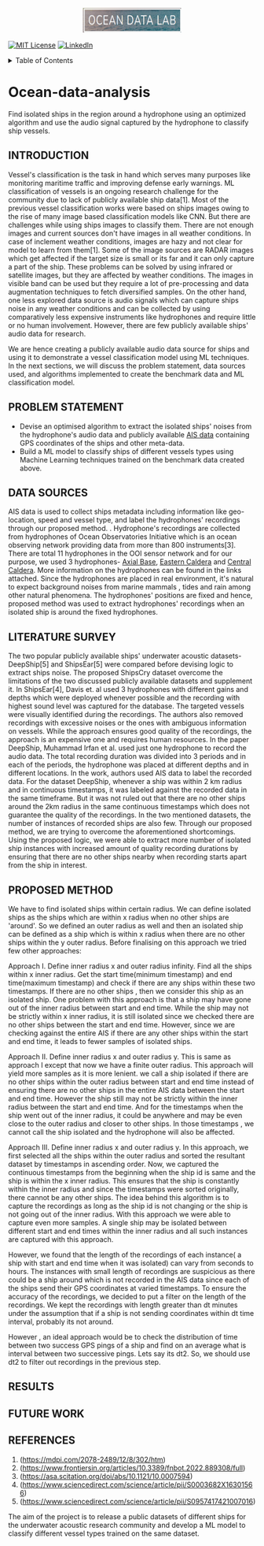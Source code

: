 
<a name="readme-top"></a>

<div align="center">
 <a href="[https://github.com/othneildrew/Best-README-Template](https://sites.uw.edu/abadi/people/)">
    <img src="/ocean data lab.png" alt="Logo" width="200" height="50">
  </a>
</div>



[![MIT License][license-shield]][license-url]
[![LinkedIn][linkedin-shield]][linkedin-url]


<!-- TABLE OF CONTENTS -->
<details>
  <summary>Table of Contents</summary>
  <ol>
    <li><a href="#INTRODUCTION">Introduction</a> </li>
    <li><a href="#PROBLEM-STATEMENT">Problem Statement</a></li>
    <li><a href="#DATA-SOURCES">Data Sources</a></li>
    <li><a href="#PROPOSED-METHOD">Proposed Method</a></li>
    <li><a href="#RESULTS">Results</a></li>
    <li><a href="#FUTURE WORK">Future Work</a></li>
    <li><a href="#REFERENCES">References</a></li>
  </ol>
</details>

# Ocean-data-analysis
Find isolated ships in the region around a hydrophone using an optimized algorithm and use the audio signal captured by the hydrophone to classify ship vessels.

## INTRODUCTION
Vessel's classification is the task in hand which serves many purposes like monitoring maritime traffic and improving defense early warnings. ML classification of vessels is an ongoing research challenge for the community due to lack of publicly available ship data[1]. Most of the previous vessel classification works were based on ships images owing to the rise of many image based classification models like CNN. But there are challenges while using ships images to classify them. There are not enough images and current sources don't have images in all weather conditions. In case of inclement weather conditions, images are hazy and not clear for model to learn from them[1]. Some of the image sources are RADAR images which get affected if the target size is small or its far and it can only capture a part of the ship. These problems can be solved by using infrared or satellite images, but they are affected by weather conditions. The images in visible band can be used but they require a lot of pre-processing and data augmentation techniques to fetch diversified samples. On the other hand, one less explored data source is audio signals which can capture ships noise in any weather conditions and can be collected by using comparatively less expensive instruments like hydrophones and require little or no human involvement. However, there are few publicly available ships' audio data for research.

We are hence creating a publicly available audio data source for ships and using it to demonstrate a vessel classification model using ML techniques. In the next sections, we will discuss the problem statement, data sources used, and algorithms implemented to create the benchmark data and ML classification model.

## PROBLEM STATEMENT
- Devise an optimised algorithm to extract the isolated ships' noises from the hydrophone's audio data and publicly available [AIS data](https://marinecadastre.gov/ais/) containing GPS coordinates of the ships and other meta-data.
- Build a ML model to classify ships of different vessels types using Machine Learning techniques trained on the benchmark data created above.

## DATA SOURCES
AIS data is used to collect ships metadata including information like geo-location, speed and vessel type, and label the hydrophones' recordings through our proposed method. . Hydrophone's recordings are collected from hydrophones of Ocean Observatories Initiative which is an ocean observing network providing data from more than 800 instruments[3]. There are total 11 hydrophones in the OOI sensor network and for our purpose, we used 3 hydrophones- [Axial Base](https://interactiveoceans.washington.edu/research-sites/axial-base/), [Eastern Caldera](https://interactiveoceans.washington.edu/research-sites/axial-caldera/eastern/) and [Central Caldera](https://interactiveoceans.washington.edu/research-sites/axial-caldera/central/). More information on the hydrophones can be found in the links attached. Since the hydrophones are placed in real environment, it's natural to expect background noises from marine mammals , tides and rain among other natural phenomena. The hydrophones' positions are fixed and hence, proposed method was used to extract hydrophones' recordings when an isolated ship is around the fixed hydrophones.

## LITERATURE SURVEY
The two popular publicly available ships' underwater acoustic datasets-  DeepShip[5] and ShipsEar[5] were compared before devising logic to extract ships noise. The proposed ShipsCry dataset overcome the limitations of the two discussed publicly available datasets and supplement it. In ShipsEar[4], Davis et. al used 3 hydrophones with different gains and depths which were deployed whenever possible and the recording with highest sound level was captured for the database. The targeted vessels were visually identified during the recordings. The authors also removed recordings with excessive noises or the ones with ambiguous information on vessels. While the approach ensures good quality of the recordings, the approach is an expensive one and requires human resources. In the paper DeepShip, Muhammad Irfan et al. used just one hydrophone to record the audio data. The total recording duration was divided into 3 periods and in each of the periods, the hydrophone was placed at different depths and in different locations. In the work, authors used AIS data to label the recorded data. For the dataset DeepShip, whenever a ship was within 2 km radius and in continuous timestamps, it was labeled against the recorded data in the same timeframe. But it was not ruled out that there are no other ships around the 2km radius in the same continuous timestamps which does not guarantee the quality of the recordings. In the two mentioned datasets, the number of instances of recorded ships are also few.
Through our proposed method, we are trying to overcome the aforementioned shortcomings. Using the proposed logic, we were able to extract more number of isolated ship instances with increased amount of quality recording durations by ensuring that there are no other ships nearby when recording starts apart from the ship in interest.
  
## PROPOSED METHOD
We have to find isolated ships within certain radius. We can define isolated ships as the ships which are within x radius when no other ships are 'around'. So we 
defined an outer radius as well and then an isolated ship can be defined as a ship which is within x radius when there are no other ships within the y outer radius.
Before finalising on this approach we tried few other approaches:

Approach I.
Define inner radius x and outer radius infinity.
Find all the ships within x inner radius. Get the start time(minimum timestamp) and end time(maximum timestamp) and check if there are any ships within these two timestamps. If there are no other ships , then we consider this ship as an isolated ship. One problem with this approach is that a ship may have gone out of the inner radius between start and end time. While the ship may not be strictly within x inner radius, it is still isolated since we checked there are no other ships between the start and end time.
However, since we are checking against the entire AIS if there are any other ships within the start and end time, it leads to fewer samples of isolated ships.

Approach II. 
Define inner radius x and outer radius y.
This is same as approach I except that now we have a finite outer radius. This approach will yield more samples as it is more lenient. we call a ship isolated if there are no other ships within the outer radius between start and end time instead of ensuring there are no other ships in the entire AIS data between the start and end time.
However the ship still may not be strictly within the inner radius between the start and end time. And for the timestamps when the ship went out of the inner radius, it could be anywhere and may be even close to the outer radius and closer to other ships. In those timestamps , we cannot call the ship isolated and the hydrophone will also be affected.

Approach III.
Define inner radius x and outer radius y.
In this approach, we first selected all the ships within the outer radius and sorted the resultant dataset by timestamps in ascending order. Now, we captured the continuous timestamps from the beginning when the ship id is same and the ship is within the x inner radius. This ensures that the ship is constantly within the inner radius and since the timestamps were sorted originally, there cannot be any other ships.
The idea behind this algorithm is to capture the recordings as long as the ship id is not changing or the ship is not going out of the inner radius. With this approach we were able to capture even more samples. A single ship may be isolated between different start and end times within the inner radius and all such instances are captured with this approach.

However, we found that the length of the recordings of each instance( a ship with start and end time when it was isolated) can vary from seconds to hours. The instances with small length of recordings are suspicious as there could be a ship around which is not recorded in the AIS data since each of the ships send their GPS coordinates at varied timestamps. To ensure the accuracy of the recordings, we decided to put a filter on the length of the recordings. We kept the recordings with length greater than dt minutes under the assumption that if a ship is not sending coordinates within dt time interval, probably its not around.

However , an ideal approach would be to check the distribution of time between two success GPS pings of a ship and find on an average what is interval between two successive pings. Lets say its dt2. So, we should use dt2 to filter out recordings in the previous step.





## RESULTS

## FUTURE WORK

## REFERENCES

1. (https://mdpi.com/2078-2489/12/8/302/htm)
2. (https://www.frontiersin.org/articles/10.3389/fnbot.2022.889308/full)
3. (https://asa.scitation.org/doi/abs/10.1121/10.0007594)
4. (https://www.sciencedirect.com/science/article/pii/S0003682X16301566)
5. (https://www.sciencedirect.com/science/article/pii/S0957417421007016)


The aim of the project is to release a public datasets of different ships for the underwater acoustic research community and develop a ML model to classify different vessel types trained on the same dataset.


<!-- MARKDOWN LINKS & IMAGES -->
<!-- https://www.markdownguide.org/basic-syntax/#reference-style-links -->
[linkedin-url]: https://www.linkedin.com/in/khirodcsahoo/
[license-shield]: https://img.shields.io/github/license/othneildrew/Best-README-Template.svg?style=for-the-badge
[license-url]:https://github.com/khirodsahoo93/Ocean-data-analysis/blob/main/license.md
[linkedin-shield]: https://img.shields.io/badge/-LinkedIn-black.svg?style=for-the-badge&logo=linkedin&colorB=555
[ocean-shield]:https://github.com/khirodsahoo93/Ocean-data-analysis/blob/main/ocean%20data%20lab.png
[ocean-url]:https://sites.uw.edu/abadi/people/
